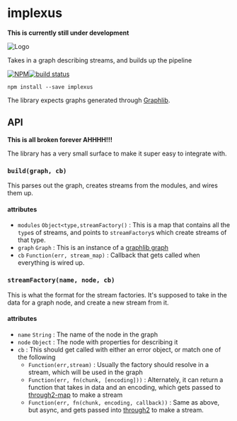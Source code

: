 implexus
========

**This is currently still under development**

![Logo](https://rawgit.com/RangerMauve/implexus-logo/master/logo.svg)

Takes in a graph describing streams, and builds up the pipeline

[![NPM](https://nodei.co/npm/implexus.png)](https://nodei.co/npm/implexus/)[![build status](https://secure.travis-ci.org/RangerMauve/implexus.png)](http://travis-ci.org/RangerMauve/implexus)

```
npm install --save implexus
```

The library expects graphs generated through [Graphlib](https://github.com/cpettitt/graphlib/wiki).

API
---

**This is all broken forever AHHHH!!!**

The library has a very small surface to make it super easy to integrate with.

### `build(graph, cb)`

This parses out the graph, creates streams from the modules, and wires them up.

#### attributes

-	`modules` `Object<type,streamFactory()` : This is a map that contains all the `type`s of streams, and points to `streamFactory`s which create streams of that type.
-	`graph` `Graph` : This is an instance of a [graphlib graph](https://github.com/cpettitt/graphlib/wiki/API-Reference#graph-api)
-	`cb` `Function(err, stream_map)` : Callback that gets called when everything is wired up.

### `streamFactory(name, node, cb)`

This is what the format for the stream factories. It's supposed to take in the data for a graph node, and create a new stream from it.

#### attributes

-	`name` `String` : The name of the node in the graph
-	`node` `Object` : The node with properties for describing it
-	`cb` : This should get called with either an error object, or match one of the following
	-	`Function(err,stream)` : Usually the factory should resolve in a stream, which will be used in the graph
	-	`Function(err, fn(chunk, [encoding]))` : Alternately, it can return a function that takes in data and an encoding, which gets passed to [through2-map](https://www.npmjs.com/package/through2-map) to make a stream
	-	`Function(err, fn(chunk, encoding, callback))` : Same as above, but async, and gets passed into [through2](https://www.npmjs.com/package/through2) to make a stream.
